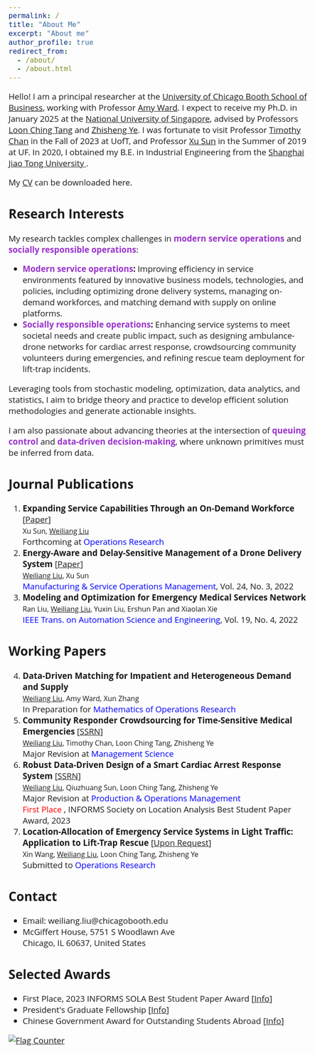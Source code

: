 ```yaml
---
permalink: /
title: "About Me"
excerpt: "About me"
author_profile: true
redirect_from: 
  - /about/
  - /about.html
---  
```


<head>
  <meta charset="UTF-8">
  <meta name="viewport" content="width=device-width, initial-scale=1.0">
  <style>
    @import url('https://fonts.googleapis.com/css2?family=Open+Sans&display=swap');
    .circle {
      width: 10px;
      height: 10px;
      background-color: #000;
      border-radius: 100%;
    }
    p.adjust-line-length {
      max-width: 300%; /* Adjust based on the percentage of the container */
      word-wrap: break-word;
    }
  </style>
</head>

<!-- <body style="font-family: sans-serif; font-size: 9pt;"> -->
<body style="font-family: Open Sans; font-style: normal; font-size: 14pt;">
<!-- <body> -->

<!-- <h2 style="margin-top: 1em;">Info</h2>  
<p style="margin-top: 1em;">
  Ph.D. Candidate  <br>
  Dept. of Industrial Systems Engineering and Management  <br>
  National University of Singapore (NUS) <br>
  Email: weiliangliu[at]u[dot]nus.edu <br>
</p>-->


<!-- <h2>About Me</h2>-->

<p class="adjust-line-length"> 
Hello! I am a principal researcher at the <a href="https://www.chicagobooth.edu/" target="_blank" > University of Chicago Booth School of Business</a>, working with Professor <a href="https://www.chicagobooth.edu/faculty/directory/w/amy-ward" target="_blank" > Amy  Ward</a>.  
I expect to receive my Ph.D. in January 2025 at the <a href="https://nus.edu.sg/" target="_blank"> National University of Singapore</a>, advised by Professors <a href="https://cde.nus.edu.sg/isem/staff/tang-loon-ching/" target="_blank">Loon Ching Tang</a> and <a href="https://cde.nus.edu.sg/isem/staff/ye-zhisheng/" target="_blank">Zhisheng Ye</a>. 
I was fortunate to visit Professor <a href="https://chan.mie.utoronto.ca/" target="_blank">Timothy Chan</a> in the Fall of 2023 at UofT, and Professor <a href="https://people.miami.edu/profile/1d92943aaf793b047e6a5017b9f4a5c1" target="_blank">Xu Sun</a> in the Summer of 2019 at UF.
In 2020, I obtained my B.E. in Industrial Engineering from the <a href="https://en.sjtu.edu.cn/" target="_blank"> Shanghai Jiao Tong University </a>.
</p>

<p>  My <a href="http://weiliangliu0.github.io/files/WeiliangLiu_Academic_CV.pdf" target="_blank">CV</a> can be downloaded here.
</p>



<h2>Research Interests</h2>
<p> 
My research tackles complex challenges in <span style="font-weight: bold;"><font color="#9932CC">modern service operations</font></span> and <span style="font-weight: bold;"><font color="#9932CC">socially responsible operations</font></span>: 
<ul>
<li><b><span style="font-weight: bold;"><font color="#9932CC">Modern service operations</font></span>:</b> Improving efficiency in service environments featured by innovative business models, technologies, and policies, including optimizing drone delivery systems, managing on-demand workforces, and matching demand with supply on online platforms.</li>
<li><b><span style="font-weight: bold;"><font color="#9932CC">Socially responsible operations</font></span>:</b> Enhancing service systems to meet societal needs and create public impact, such as designing ambulance-drone networks for cardiac arrest response, crowdsourcing community volunteers during emergencies, and refining rescue team deployment for lift-trap incidents.</li>
</ul>
Leveraging tools from stochastic modeling, optimization, data analytics, and statistics, I aim to bridge theory and practice to develop efficient solution methodologies and generate actionable insights. 
</p>

<p> 
I am also passionate about advancing theories at the intersection of <span style="font-weight: bold;"><font color="#9932CC">queuing control</font></span> and <span style="font-weight: bold;"><font color="#9932CC">data-driven decision-making</font></span>, where unknown primitives must be inferred from data.</p>

<h2>Journal Publications</h2>
<ol style="margin-top: 0em; margin-bottom: 0.8em;">
<!--  -->
<li><span style="font-size: 14pt; font-weight: bold;">Expanding Service Capabilities Through an On-Demand Workforce</span> [<a href="https://pubsonline.informs.org/doi/epdf/10.1287/opre.2021.0651" target="_blank">Paper</a>]<br>
	<span style="font-size: 12pt;">Xu Sun, <u>Weiliang Liu</u></span> <br>
	Forthcoming at <font color="blue">Operations Research</font> <br>
  </li>
  <!--  -->
	<li><span style="font-size: 14pt; font-weight: bold;">Energy-Aware and Delay-Sensitive Management of a Drone Delivery System</span> [<a href="https://pubsonline.informs.org/doi/pdf/10.1287/msom.2021.1056" target="_blank">Paper</a>] <br>
	<span style="font-size: 12pt;"><u>Weiliang Liu</u>, Xu Sun</span><br>
	<font color="blue">Manufacturing & Service Operations Management</font>, Vol. 24, No. 3, 2022 </li>
  <!--  -->
	<li><span style="font-size: 14pt; font-weight: bold;">Modeling and Optimization for Emergency Medical Services Network</span> <br>
	<span style="font-size: 12pt;">Ran Liu, <u>Weiliang Liu</u>, Yuxin Liu, Ershun Pan and Xiaolan Xie</span><br>
	<font color="blue">IEEE Trans. on Automation Science and Engineering</font>, Vol. 19, No. 4, 2022 </li>
</ol>

<h2>Working Papers</h2>
<ol style="margin-top: 0em; margin-bottom: 1.4em;" start="4">
 <!--  -->
 	<li><span style="font-size: 14pt; font-weight: bold;">Data-Driven Matching for Impatient and Heterogeneous Demand and Supply</span> <br>
  	<span style="font-size: 12pt;"><u>Weiliang Liu</u>, Amy Ward, Xun Zhang</span><br>
In Preparation for <font color="blue"> Mathematics of Operations Research</font>
	</li>
 <!--  -->
	<li><span style="font-size: 14pt; font-weight: bold;">Community Responder Crowdsourcing for Time-Sensitive Medical Emergencies</span> [<a href="https://papers.ssrn.com/sol3/papers.cfm?abstract_id=4863710" target="_blank">SSRN</a>] <br>
	<span style="font-size: 12pt;"><u>Weiliang Liu</u>, Timothy Chan, Loon Ching Tang, Zhisheng Ye</span><br>
	Major Revision at <font color="blue"> Management Science</font><br>
	</li>
	 <!--  -->
	<li><span style="font-size: 14pt; font-weight: bold;">Robust Data-Driven Design of a Smart Cardiac Arrest Response System</span> [<a href="https://papers.ssrn.com/sol3/papers.cfm?abstract_id=4590433" target="_blank">SSRN</a>]<br>
	<span style="font-size: 12pt;"><u>Weiliang Liu</u>, Qiuzhuang Sun, Loon Ching Tang, Zhisheng Ye</span><br>
	Major Revision at <font color="blue"> Production & Operations Management</font> <br>
	<font color="red"> First Place </font>, INFORMS Society on Location Analysis Best Student Paper Award, 2023
	</li>
  <!--  -->
	<li><span style="font-size: 14pt; font-weight: bold;">Location-Allocation of Emergency Service Systems in Light Traffic: Application to Lift-Trap Rescue</span> [<a href="mailto:weiliang.liu@chicagobooth.edu" target="_blank">Upon Request</a>] <br>
	<span style="font-size: 12pt;">Xin Wang, <u>Weiliang Liu</u>, Loon Ching Tang, Zhisheng Ye</span><br>
	Submitted to <font color="blue"> Operations Research</font> <br>
	</li>
	<!--  -->
</ol>

<!--
<p>
<span style="font-weight: bold;"><font color="#556B2F">Applications</font></span>: Cardiac arrest emergency response, drone delivery operation, voluntary/on-demand workforce management, online matching<br>
<span style="font-weight: bold;"><font color="#556B2F">Methods</font></span>: stochastic modeling and control, robust optimization, dynamic programs
</p>
</p>-->

<!--<p>
I have been particularly interested in service systems that involves emerging technologies and novel bussiness models such as drones, volunteer crowdsroucing Apps and on-demand workforce, and I seek to provide insights into the rich interactions between different entities and between different control levers in these systems.
</p>-->


<h2>Contact</h2>
<p style="margin-top: 1em;">
<ul>
<li>Email: weiliang.liu@chicagobooth.edu </li>
<li>McGiffert House, 5751 S Woodlawn Ave  <br>
Chicago, IL 60637, United States  </li>
</ul>
</p>

<h2>Selected Awards</h2>
<p style="margin-top: 1em;">
<ul>
<li>First Place, 2023 INFORMS SOLA Best Student Paper Award [<a href="https://www.informs.org/Recognizing-Excellence/Community-Prizes/Section-on-Location-Analysis/Best-Student-Paper-Award" target="_blank">Info</a>]<br>
<!-- <em>
"Given biennially for student papers judged to be the best in the broad field of facility location"
</em>-->
	</li>
	<li>President's Graduate Fellowship [<a href="https://nusgs.nus.edu.sg/scholarships-list/?pgf%22%20\t%20%22_blank" target="_blank">Info</a>]<br>
	<!--<em>"Awarded to PhD candidates who show exceptional promise or accomplishment in research"</em>-->
	</li>
  <li> Chinese Government Award for Outstanding Students Abroad [<a href="https://en.wikipedia.org/wiki/Chinese_government_award_for_outstanding_self-financed_students_abroad" target="_blank">Info</a>]<br>
  <!--<em>"The highest government award granted by the Chinese government to Chinese students overseas"</em>-->
  </li>
</ul>
</p>

<a href="https://info.flagcounter.com/7UtJ"><img src="https://s01.flagcounter.com/count2/7UtJ/bg_FFFFFF/txt_000000/border_CCCCCC/columns_2/maxflags_10/viewers_0/labels_0/pageviews_1/flags_0/percent_0/" alt="Flag Counter" border="0"></a>

<!--
<h2>Conferences Attended</h2>
<p style="margin-top: 1em;">
<ul>
<li>TTIC Summer Workshop on Data-Driven Decision Processes, Chicago, USA -- August 2024 (Scheduled)</li>
	<li>Reinforcement Learning for Stochastic Networks, Toulouse, France -- June 2024</li>
	<li>INFORMS 2023 Annual Meeting, Phonix, USA -- October 2023</li>
	<li> CSAMSE 2023 Annual Meeting (Session Chair), Shenzhen, China -- July 2023</li>
	<li> POMS 2023 Annual Meeting, Orlando, USA -- May 2023</li>
</ul>
</p>
-->



</body>